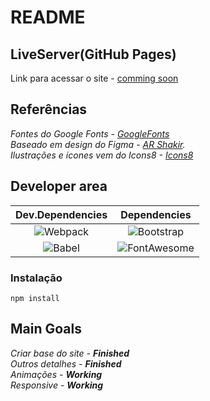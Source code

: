# README
## LiveServer(GitHub Pages)
Link para acessar o site - [comming soon](https://github.com/Riicky-hub)

## Referências

_Fontes do Google Fonts - [GoogleFonts](https://fonts.google.com/)_  
_Baseado em design do Figma -  [AR Shakir](https://www.figma.com/file/ABNkLGrjge6LUVLdGKx6bM/Landing-Page-%234-(Community)?node-id=0%3A41)._  
_Ilustrações e ícones vem do Icons8 - [Icons8](https://icons8.com/)_

## Developer area

| Dev.Dependencies | Dependencies |
|:-------------:|:-------------:|
| ![Webpack](https://img.shields.io/badge/Webpack-8DD6F9?style=for-the-badge&logo=Webpack&logoColor=white) | ![Bootstrap](https://img.shields.io/badge/Bootstrap-563D7C?style=for-the-badge&logo=bootstrap&logoColor=white) |
| ![Babel](https://img.shields.io/badge/Babel-F9DC3E?style=for-the-badge&logo=babel&logoColor=white) | ![FontAwesome](https://img.shields.io/badge/Font_Awesome-339AF0?style=for-the-badge&logo=fontawesome&logoColor=white) |

### Instalação

```
npm install
```

## Main Goals

_Criar base do site -_ _**Finished**_  
_Outros detalhes -_ _**Finished**_  
_Animações -_ _**Working**_  
_Responsive -_ _**Working**_  

